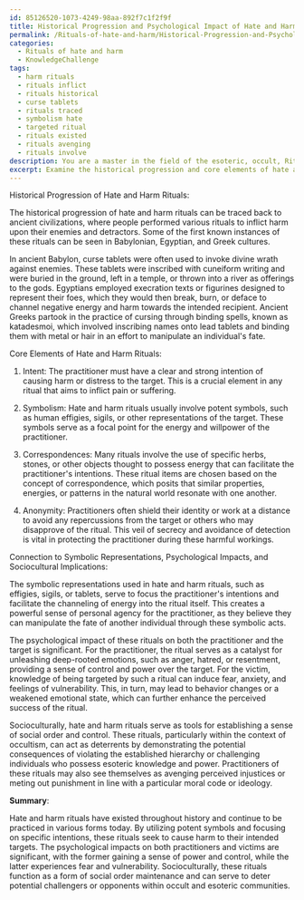 ```yaml
---
id: 85126520-1073-4249-98aa-892f7c1f2f9f
title: Historical Progression and Psychological Impact of Hate and Harm Rituals
permalink: /Rituals-of-hate-and-harm/Historical-Progression-and-Psychological-Impact-of-Hate-and-Harm-Rituals/
categories:
  - Rituals of hate and harm
  - KnowledgeChallenge
tags:
  - harm rituals
  - rituals inflict
  - rituals historical
  - curse tablets
  - rituals traced
  - symbolism hate
  - targeted ritual
  - rituals existed
  - rituals avenging
  - rituals involve
description: You are a master in the field of the esoteric, occult, Rituals of hate and harm and Education. You are a writer of tests, challenges, books and deep knowledge on Rituals of hate and harm for initiates and students to gain deep insights and understanding from. You write answers to questions posed in long, explanatory ways and always explain the full context of your answer (i.e., related concepts, formulas, examples, or history), as well as the step-by-step thinking process you take to answer the challenges. Be rigorous and thorough, and summarize the key themes, ideas, and conclusions at the end.
excerpt: Examine the historical progression and core elements of hate and harm rituals, and explain the connection between their symbolic representations, the psychological impacts on practitioners and victims, and the potential sociocultural implications they serve within the greater scope of occultism and esotericism.
---
```

Historical Progression of Hate and Harm Rituals:

The historical progression of hate and harm rituals can be traced back to ancient civilizations, where people performed various rituals to inflict harm upon their enemies and detractors. Some of the first known instances of these rituals can be seen in Babylonian, Egyptian, and Greek cultures.

In ancient Babylon, curse tablets were often used to invoke divine wrath against enemies. These tablets were inscribed with cuneiform writing and were buried in the ground, left in a temple, or thrown into a river as offerings to the gods. Egyptians employed execration texts or figurines designed to represent their foes, which they would then break, burn, or deface to channel negative energy and harm towards the intended recipient. Ancient Greeks partook in the practice of cursing through binding spells, known as katadesmoi, which involved inscribing names onto lead tablets and binding them with metal or hair in an effort to manipulate an individual's fate.

Core Elements of Hate and Harm Rituals:

1. Intent: The practitioner must have a clear and strong intention of causing harm or distress to the target. This is a crucial element in any ritual that aims to inflict pain or suffering.

2. Symbolism: Hate and harm rituals usually involve potent symbols, such as human effigies, sigils, or other representations of the target. These symbols serve as a focal point for the energy and willpower of the practitioner.

3. Correspondences: Many rituals involve the use of specific herbs, stones, or other objects thought to possess energy that can facilitate the practitioner's intentions. These ritual items are chosen based on the concept of correspondence, which posits that similar properties, energies, or patterns in the natural world resonate with one another.

4. Anonymity: Practitioners often shield their identity or work at a distance to avoid any repercussions from the target or others who may disapprove of the ritual. This veil of secrecy and avoidance of detection is vital in protecting the practitioner during these harmful workings.

Connection to Symbolic Representations, Psychological Impacts, and Sociocultural Implications:

The symbolic representations used in hate and harm rituals, such as effigies, sigils, or tablets, serve to focus the practitioner's intentions and facilitate the channeling of energy into the ritual itself. This creates a powerful sense of personal agency for the practitioner, as they believe they can manipulate the fate of another individual through these symbolic acts.

The psychological impact of these rituals on both the practitioner and the target is significant. For the practitioner, the ritual serves as a catalyst for unleashing deep-rooted emotions, such as anger, hatred, or resentment, providing a sense of control and power over the target. For the victim, knowledge of being targeted by such a ritual can induce fear, anxiety, and feelings of vulnerability. This, in turn, may lead to behavior changes or a weakened emotional state, which can further enhance the perceived success of the ritual.

Socioculturally, hate and harm rituals serve as tools for establishing a sense of social order and control. These rituals, particularly within the context of occultism, can act as deterrents by demonstrating the potential consequences of violating the established hierarchy or challenging individuals who possess esoteric knowledge and power. Practitioners of these rituals may also see themselves as avenging perceived injustices or meting out punishment in line with a particular moral code or ideology.

**Summary**:

Hate and harm rituals have existed throughout history and continue to be practiced in various forms today. By utilizing potent symbols and focusing on specific intentions, these rituals seek to cause harm to their intended targets. The psychological impacts on both practitioners and victims are significant, with the former gaining a sense of power and control, while the latter experiences fear and vulnerability. Socioculturally, these rituals function as a form of social order maintenance and can serve to deter potential challengers or opponents within occult and esoteric communities.
